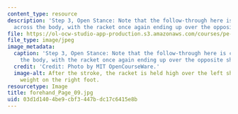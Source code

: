 ```yaml
---
content_type: resource
description: 'Step 3, Open Stance: Note that the follow-through here is completed
  across the body, with the racket once again ending up over the opposite shoulder.'
file: https://ol-ocw-studio-app-production.s3.amazonaws.com/courses/pe-710-tennis-spring-2007/03d1d1404be9cbf3447bdc17c6415e8b_forehand_Page_09.jpg
file_type: image/jpeg
image_metadata:
  caption: 'Step 3, Open Stance: Note that the follow-through here is completed across
    the body, with the racket once again ending up over the opposite shoulder.'
  credit: 'Credit: Photo by MIT OpenCourseWare.'
  image-alt: After the stroke, the racket is held high over the left shoulder, with
    weight on the right foot.
resourcetype: Image
title: forehand_Page_09.jpg
uid: 03d1d140-4be9-cbf3-447b-dc17c6415e8b
---
```

